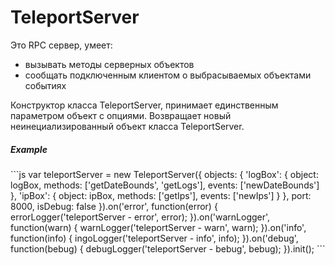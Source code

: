 TeleportServer
=======

Это RPC сервер, умеет: 
 * вызывать методы серверных объектов
 * сообщать подключенным клиентом о выбрасываемых объектами событиях

Конструктор класса TeleportServer, принимает единственным параметром объект с опциями.
Возвращает новый неинециализированный объект класса TeleportServer.

<h5>Example</h5>
```js
var teleportServer = new TeleportServer({
	objects: {
		'logBox': {
			object: logBox,
			methods: ['getDateBounds', 'getLogs'],
			events: ['newDateBounds']
		},
		'ipBox': {
			object: ipBox,
			methods: ['getIps'],
			events: ['newIps']
		}
	},
	port: 8000,
	isDebug: false
}).on('error', function(error) {
	errorLogger('teleportServer - error', error);
}).on('warnLogger', function(warn) {
	warnLogger('teleportServer - warn', warn);
}).on('info', function(info) {
	ingoLogger('teleportServer - info', info);
}).on('debug', function(bebug) {
	debugLogger('teleportServer - bebug', bebug);
}).init();
```

